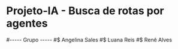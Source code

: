 # Projeto-IA  -  Busca de rotas por agentes

#----- Grupo -----
#$ Angelina Sales
#$ Luana Reis
#$ Renê Alves

